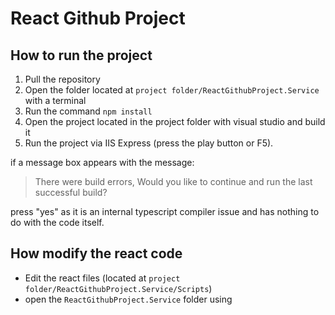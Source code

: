# React Github Project
## How to run the project

 1. Pull the repository
 2. Open the folder located at `project folder/ReactGithubProject.Service` with a terminal
 3. Run the command `npm install`
 4. Open the project located in the project folder with visual studio and build it
 5. Run the project via IIS Express (press the play button or F5). 

if a message box appears with the message:

> There were build errors, Would you like to continue and run the last
> successful build?

 press "yes" as it is an internal typescript compiler issue and has nothing to do with the code itself.
## How modify the react code
 - Edit the react files (located at `project folder/ReactGithubProject.Service/Scripts`)
 - open the `ReactGithubProject.Service` folder using 
